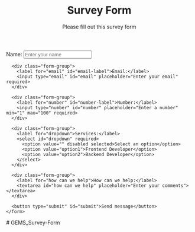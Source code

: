 <!DOCTYPE html>
<html lang="en">
<head>
  <meta charset="UTF-8">
  <meta name="viewport" content="width=device-width, initial-scale=1.0">
  <title>Survey Form</title>
  <link rel="stylesheet" href="styles.css">
</head>
<body>
  <header>
    <h1 id="title">Survey Form</h1>
    <p id="description">Please fill out this survey form</p>
  </header>

  <main>
    <form id="survey-form">
      <div class="form-group">
        <label for="name" id="name-label">Name:</label>
        <input type="text" id="name" placeholder="Enter your name" required>
      </div>

      <div class="form-group">
        <label for="email" id="email-label">Email:</label>
        <input type="email" id="email" placeholder="Enter your email" required>
      </div>

      <div class="form-group">
        <label for="number" id="number-label">Number:</label>
        <input type="number" id="number" placeholder="Enter a number" min="1" max="100" required>
      </div>

      <div class="form-group">
        <label for="dropdown">Services:</label>
        <select id="dropdown" required>
          <option value="" disabled selected>Select an option</option>
          <option value="option1">Frontend Developer</option>
          <option value="option2">Backend Developer</option>
        </select>
      </div>

      <div class="form-group">
        <label for="how can we help">How can we help:</label>
        <textarea id="how can we help" placeholder="Enter your comments"></textarea>
      </div>

      <button type="submit" id="submit">Send message</button>
    </form>
  </main>
</body>
</html>
# GEMS_Survey-Form
